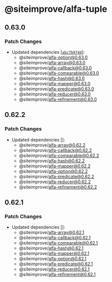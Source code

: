 # @siteimprove/alfa-tuple

## 0.63.0

### Patch Changes

- Updated dependencies [[`abc7b9744`](https://github.com/Siteimprove/alfa/commit/abc7b9744985d9935a079e82fddfa668463442c0)]:
  - @siteimprove/alfa-option@0.63.0
  - @siteimprove/alfa-array@0.63.0
  - @siteimprove/alfa-callback@0.63.0
  - @siteimprove/alfa-comparable@0.63.0
  - @siteimprove/alfa-hash@0.63.0
  - @siteimprove/alfa-mapper@0.63.0
  - @siteimprove/alfa-predicate@0.63.0
  - @siteimprove/alfa-reducer@0.63.0
  - @siteimprove/alfa-refinement@0.63.0

## 0.62.2

### Patch Changes

- Updated dependencies []:
  - @siteimprove/alfa-array@0.62.2
  - @siteimprove/alfa-callback@0.62.2
  - @siteimprove/alfa-comparable@0.62.2
  - @siteimprove/alfa-hash@0.62.2
  - @siteimprove/alfa-mapper@0.62.2
  - @siteimprove/alfa-option@0.62.2
  - @siteimprove/alfa-predicate@0.62.2
  - @siteimprove/alfa-reducer@0.62.2
  - @siteimprove/alfa-refinement@0.62.2

## 0.62.1

### Patch Changes

- Updated dependencies []:
  - @siteimprove/alfa-array@0.62.1
  - @siteimprove/alfa-callback@0.62.1
  - @siteimprove/alfa-comparable@0.62.1
  - @siteimprove/alfa-hash@0.62.1
  - @siteimprove/alfa-mapper@0.62.1
  - @siteimprove/alfa-option@0.62.1
  - @siteimprove/alfa-predicate@0.62.1
  - @siteimprove/alfa-reducer@0.62.1
  - @siteimprove/alfa-refinement@0.62.1
